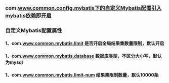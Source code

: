 ### com.www.common.config.mybatis下的自定义Mybatis配置引入mybatis依赖即开启
### 自定义Mybatis配置属性
#### 1、com.www.common.mybatis.limit 是否开启全局结果集数量限制，默认开启
#### 1、com.www.common.mybatis.database 数据库类型，不区分大小写，默认为mysql
#### 1、com.www.common.mybatis.limit-num 结果集限制数量，默认10000条
